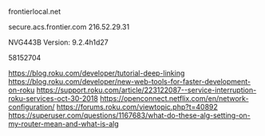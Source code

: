 frontierlocal.net

secure.acs.frontier.com
216.52.29.31	

NVG443B Version: 9.2.4h1d27

58152704

https://blog.roku.com/developer/tutorial-deep-linking
https://blog.roku.com/developer/new-web-tools-for-faster-development-on-roku
https://support.roku.com/article/223122087--service-interruption-roku-services-oct-30-2018
https://openconnect.netflix.com/en/network-configuration/
https://forums.roku.com/viewtopic.php?t=40892
https://superuser.com/questions/1167683/what-do-these-alg-setting-on-my-router-mean-and-what-is-alg